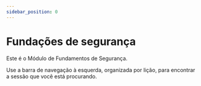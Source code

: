 ```yaml
---
sidebar_position: 0
---
```


# Fundações de segurança

Este é o Módulo de Fundamentos de Segurança.

Use a barra de navegação à esquerda, organizada por lição, para encontrar a sessão que você está procurando.